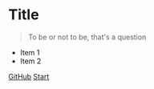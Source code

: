 # Title

> To be or not to be, that's a question

- Item 1
- Item 2

[GitHub](https://github.com/Huauauaa/martin-journal)
[Start](README)
